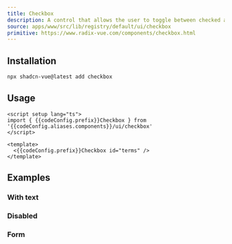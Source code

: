 ```yaml
---
title: Checkbox
description: A control that allows the user to toggle between checked and not checked.
source: apps/www/src/lib/registry/default/ui/checkbox 
primitive: https://www.radix-vue.com/components/checkbox.html
---
```


<script setup>
import { useConfigStore } from '@/stores/config'

const { codeConfig } = useConfigStore()
</script>


<ComponentPreview name="CheckboxDemo"  /> 


## Installation
 

```bash
npx shadcn-vue@latest add checkbox
``` 

## Usage

```vue-vue
<script setup lang="ts">
import { {{codeConfig.prefix}}Checkbox } from '{{codeConfig.aliases.components}}/ui/checkbox'
</script>

<template>
  <{{codeConfig.prefix}}Checkbox id="terms" />
</template>
```

## Examples

### With text

<ComponentPreview name="CheckboxWithText" />

### Disabled

<ComponentPreview name="CheckboxDisabled"  />

### Form

<ComponentPreview name="CheckboxFormSingle" />

<ComponentPreview name="CheckboxFormMultiple" />
